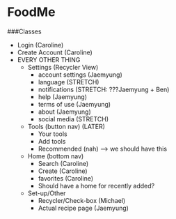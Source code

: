 # FoodMe
###Classes
- Login (Caroline)
- Create Account (Caroline)
- EVERY OTHER THING
    - Settings (Recycler View)
        - account settings (Jaemyung)
        - language (STRETCH)
        - notifications (STRETCH: ???Jaemyung + Ben)
        - help (Jaemyung)
        - terms of use (Jaemyung)
        - about (Jaemyung)
        - social media (STRETCH)
    - Tools (button nav) (LATER)
        - Your tools
        - Add tools
        - Recommended (nah) --> we should have this
    - Home (bottom nav)
        - Search (Caroline)
        - Create (Caroline)
        - favorites (Caroline)
        - Should have a home for recently added?
    - Set-up/Other 
        - Recycler/Check-box (Michael)
        - Actual recipe page (Jaemyung)